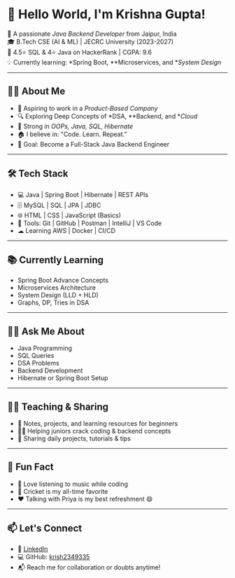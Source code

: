 # 👋 Hello World, I'm Krishna Gupta!

🚀 A passionate *Java Backend Developer* from Jaipur, India  
🎓 B.Tech CSE (AI & ML) | JECRC University (2023-2027)  
🌟 4.5⭐ SQL & 4⭐ Java on HackerRank | CGPA: 9.6  
💡 Currently learning: *Spring Boot, **Microservices, and **System Design*

---

## 🧑‍💻 About Me

- 💼 Aspiring to work in a *Product-Based Company*
- 🔍 Exploring Deep Concepts of *DSA, **Backend, and **Cloud*
- 🧠 Strong in *OOPs, Java, SQL, Hibernate*
- 🏠 I believe in: "Code. Learn. Repeat."
- 🎯 Goal: Become a Full-Stack Java Backend Engineer

---

## 🛠 Tech Stack

- 💻 Java | Spring Boot | Hibernate | REST APIs
- 🗄 MySQL | SQL | JPA | JDBC
- 🌐 HTML | CSS | JavaScript (Basics)
- 🔧 Tools: Git | GitHub | Postman | IntelliJ | VS Code
- ☁ Learning AWS | Docker | CI/CD

---

## 📚 Currently Learning

- Spring Boot Advance Concepts  
- Microservices Architecture  
- System Design (LLD + HLD)  
- Graphs, DP, Tries in DSA  

---

## 🙋‍♂ Ask Me About

- Java Programming  
- SQL Queries  
- DSA Problems  
- Backend Development  
- Hibernate or Spring Boot Setup  

---

## 🧑‍🏫 Teaching & Sharing

- 🧾 Notes, projects, and learning resources for beginners  
- 🧑‍💻 Helping juniors crack coding & backend concepts  
- 📸 Sharing daily projects, tutorials & tips

---

## 🎉 Fun Fact

- 🎵 Love listening to music while coding  
- 🏏 Cricket is my all-time favorite  
- ❤ Talking with Priya is my best refreshment 😄

---

## 📫 Let's Connect

- 💼 [LinkedIn](https://www.linkedin.com/in/krishna-gupta-35986a28b)
- 💻 GitHub: [krish2349335](https://github.com/krish2349335)
- 📬 Reach me for collaboration or doubts anytime!

